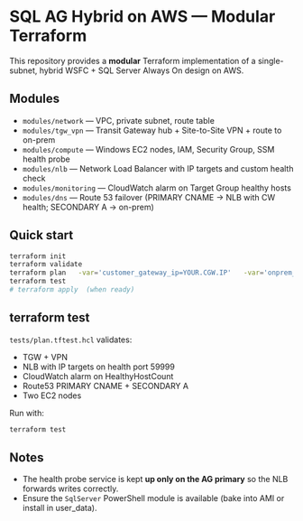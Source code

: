 # SQL AG Hybrid on AWS — Modular Terraform

This repository provides a **modular** Terraform implementation of a single-subnet, hybrid WSFC + SQL Server Always On design on AWS.

## Modules
- `modules/network` — VPC, private subnet, route table
- `modules/tgw_vpn` — Transit Gateway hub + Site-to-Site VPN + route to on-prem
- `modules/compute` — Windows EC2 nodes, IAM, Security Group, SSM health probe
- `modules/nlb` — Network Load Balancer with IP targets and custom health check
- `modules/monitoring` — CloudWatch alarm on Target Group healthy hosts
- `modules/dns` — Route 53 failover (PRIMARY CNAME → NLB with CW health; SECONDARY A → on-prem)

## Quick start
```bash
terraform init
terraform validate
terraform plan   -var='customer_gateway_ip=YOUR.CGW.IP'   -var='onprem_cidr=YOUR/ONPREM/CIDR'   -var='hosted_zone_id=Zxxxxxxxxxxxx'   -var='listener_dns_name=prodaglistener.example.com'   -var='onprem_listener_ip=10.1.1.50'   -var='ad_domain_name=corp.example.com'   -var='ad_join_user=corp\svc-join'   -var='ad_join_password_ssm_param=/corp/joinsvc/password'
terraform test
# terraform apply  (when ready)
```

## terraform test
`tests/plan.tftest.hcl` validates:
- TGW + VPN
- NLB with IP targets on health port 59999
- CloudWatch alarm on HealthyHostCount
- Route53 PRIMARY CNAME + SECONDARY A
- Two EC2 nodes

Run with:
```bash
terraform test
```

## Notes
- The health probe service is kept **up only on the AG primary** so the NLB forwards writes correctly.
- Ensure the `SqlServer` PowerShell module is available (bake into AMI or install in user_data).
